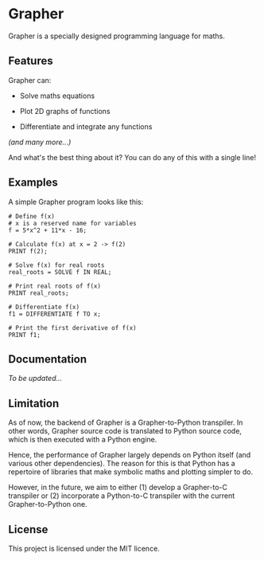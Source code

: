 # Grapher

Grapher is a specially designed programming language for maths.

## Features

Grapher can:

* Solve maths equations

* Plot 2D graphs of functions

* Differentiate and integrate any functions
  
_(and many more...)_

And what's the best thing about it? You can do any of this with a single line!

## Examples

A simple Grapher program looks like this:
```
# Define f(x)
# x is a reserved name for variables
f = 5*x^2 + 11*x - 16;

# Calculate f(x) at x = 2 -> f(2)
PRINT f(2);

# Solve f(x) for real roots
real_roots = SOLVE f IN REAL;

# Print real roots of f(x)
PRINT real_roots;

# Differentiate f(x)
f1 = DIFFERENTIATE f TO x;

# Print the first derivative of f(x)
PRINT f1;
```

## Documentation

_To be updated..._

## Limitation

As of now, the backend of Grapher is a Grapher-to-Python transpiler. In other words, Grapher source code is translated
to Python source code, which is then executed with a Python engine.

Hence, the performance of Grapher largely depends on Python itself (and various other dependencies).
The reason for this is that Python has a repertoire of libraries that make symbolic maths and plotting simpler to do.

However, in the future, we aim to either (1) develop a Grapher-to-C transpiler or (2) incorporate a Python-to-C
transpiler with the current Grapher-to-Python one.

## License

This project is licensed under the MIT licence.
